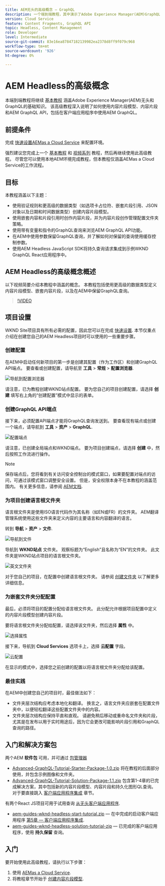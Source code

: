 ```yaml
---
title: AEM无头的高级概念 — GraphQL
description: 一个端到端教程，其中演示了Adobe Experience Manager(AEM)GraphQL API的高级概念。
version: Cloud Service
feature: Content Fragments, GraphQL API
topic: Headless, Content Management
role: Developer
level: Intermediate
source-git-commit: 83e16ea87847182139982ea2378d8ff9f079c968
workflow-type: tm+mt
source-wordcount: '926'
ht-degree: 0%

---
```


# AEM Headless的高级概念

本端到端教程将继续 [基本教程](../multi-step/overview.md) 涵盖Adobe Experience Manager(AEM)无头和GraphQL的基础知识。 该高级教程深入说明了如何使用内容片段模型、内容片段和AEM GraphQL API，包括在客户端应用程序中使用AEM GraphQL。

## 前提条件

完成 [快速设置AEMas a Cloud Service](../quick-setup/cloud-service.md) 来配置环境。

强烈建议您完成上一个 [基本教程](../multi-step/overview.md) 和 [视频系列](../video-series/modeling-basics.md) 教程，然后再继续使用此高级教程。 尽管您可以使用本地AEM环境完成教程，但本教程仅涵盖AEMas a Cloud Service的工作流程。

## 目标

本教程涵盖以下主题：

* 使用验证规则和更高级的数据类型（如选项卡占位符、嵌套片段引用、JSON对象以及日期和时间数据类型）创建内容片段模型。
* 使用嵌套内容和片段引用时创作内容片段，并为内容片段创作管理配置文件夹策略。
* 使用带有变量和指令的GraphQL查询来浏览AEM GraphQL API功能。
* 在AEM中使用参数保留GraphQL查询，并了解如何对保留的查询使用缓存控制参数。
* 使用AEM Headless JavaScript SDK将持久查询请求集成到示例WKND GraphQL React应用程序中。

## AEM Headless的高级概念概述

以下视频简要介绍本教程中涵盖的概念。 本教程包括使用更高级的数据类型定义内容片段模型、嵌套内容片段，以及在AEM中保留GraphQL查询。

>[!VIDEO](https://video.tv.adobe.com/v/340035/?quality=12&learn=on)

## 项目设置

WKND Site项目具有所有必需的配置，因此您可以在完成 [快速设置](../quick-setup/cloud-service.md). 本节仅重点介绍在创建您自己的AEM Headless项目时可以使用的一些重要步骤。

### 创建配置

在AEM中启动任何新项目的第一步是创建其配置（作为工作区）和创建GraphQL API端点。 要查看或创建配置，请导航至 **工具** > **常规** > **配置浏览器**.

![导航到配置浏览器](assets/overview/create-configuration.png)

请注意，已为教程创建WKND站点配置。 要为您自己的项目创建配置，请选择 **创建** 填写右上角的“创建配置”模式中显示的表单。

### 创建GraphQL API端点

接下来，必须配置API端点才能将GraphQL查询发送到。 要查看现有端点或创建一个端点，请导航到 **工具** > **资产** > **GraphQL**.

![配置端点](assets/overview/endpoints.png)

请注意，已创建全局端点和WKND端点。 要为项目创建端点，请选择 **创建** 中，然后按照工作流进行操作。

>[!NOTE]
>
> 保存端点后，您将看到有关访问安全控制台的模式窗口，如果要配置对端点的访问，可通过该模式窗口调整安全设置。 但是，安全权限本身不在本教程的涵盖范围内。 有关更多信息，请参阅 [AEM文档](https://experienceleague.adobe.com/docs/experience-manager-64/administering/security/security.html).

### 为项目创建语言根文件夹

语言根文件夹是使用ISO语言代码作为其名称（如EN或FR）的文件夹。 AEM翻译管理系统使用这些文件夹来定义内容的主要语言和内容翻译的语言。

转到 **导航** > **资产** > **文件**.

![导航到文件](assets/overview/files.png)

导航到 **WKND站点** 文件夹。 观察标题为“English”且名称为“EN”的文件夹。 此文件夹是WKND站点项目的语言根文件夹。

![英文文件夹](assets/overview/english.png)

对于您自己的项目，在配置中创建语言根文件夹。 请参阅 [创建文件夹](/help/headless-tutorial/graphql/advanced-graphql/author-content-fragments.md#create-folders) 以了解更多详细信息。

### 为嵌套文件夹分配配置

最后，必须将项目的配置分配给语言根文件夹。 此分配允许根据项目配置中定义的内容片段模型创建内容片段。

要将语言根文件夹分配给配置，请选择该文件夹，然后选择 **属性** 中。

![选择属性](assets/overview/properties.png)

接下来，导航到 **Cloud Services** 选项卡上，选择 **云配置** 字段。

![云配置](assets/overview/cloud-conf.png)

在显示的模式中，选择您之前创建的配置以将语言根文件夹分配给该配置。

### 最佳实践

在AEM中创建您自己的项目时，最佳做法如下：

* 文件夹层次结构应考虑本地化和翻译。 换言之，语言文件夹应嵌套在配置文件夹中，以便轻松翻译这些配置文件夹中的内容。
* 文件夹层次结构应保持平直和直观。 请避免稍后移动或重命名文件夹和片段，尤其是在发布以用于实时用途后，因为它会更改可能影响片段引用和GraphQL查询的路径。

## 入门和解决方案包

两个AEM **软件包** 可用，并可通过 [包管理器](/help/headless-tutorial/graphql/advanced-graphql/author-content-fragments.md#sample-content)

* [Advanced-GraphQL-Tutorial-Starter-Package-1.0.zip](/help/headless-tutorial/graphql/advanced-graphql/assets/tutorial-files/Advanced-GraphQL-Tutorial-Starter-Package-1.0.zip) 将在教程的后面部分使用，并包含示例图像和文件夹。
* [Advanced-GraphQL-Tutorial-Solution-Package-1.1.zip](/help/headless-tutorial/graphql/advanced-graphql/assets/tutorial-files/Advanced-GraphQL-Tutorial-Solution-Package-1.1.zip) 包含第1-4章的已完成解决方案，其中包括新的内容片段模型、内容片段和持久化图形QL查询。 对于要直接跳入 [客户端应用程序集成](/help/headless-tutorial/graphql/advanced-graphql/client-application-integration.md) 章节。

有两个React JS项目可用于试用查询 [从无头客户端应用程序](/help/headless-tutorial/graphql/advanced-graphql/client-application-integration.md).

* [aem-guides-wknd-headless-start-tutorial.zip](/help/headless-tutorial/graphql/advanced-graphql/assets/tutorial-files/aem-guides-wknd-headless-start-tutorial.zip)  — 在中完成的启动客户端应用程序 [第5章 — 客户端应用程序集成](/help/headless-tutorial/graphql/advanced-graphql/client-application-integration.md).
* [aem-guides-wknd-headless-solution-tutorial-zip](/help/headless-tutorial/graphql/advanced-graphql/assets/tutorial-files/aem-guides-wknd-headless-solution-tutorial.zip)  — 已完成的客户端应用程序，使用 **持久保留** 查询。


## 入门

要开始使用此高级教程，请执行以下步骤：

1. 使用 [AEMas a Cloud Service](../quick-setup/cloud-service.md).
1. 将教程章节开始于 [创建内容片段模型](/help/headless-tutorial/graphql/advanced-graphql/create-content-fragment-models.md).
